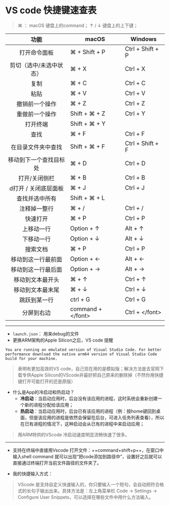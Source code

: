 # VS code 快捷键速查表


> ⌘ ： macOS 键盘上的command；
> ↑ / ↓ 键盘上的上下键；


<font size = 4></font>

|          <font size = 4>功能</font>           | <font size = 4>macOS</font>          | <font size = 4>Windows</font>          |
| :-------------------------------------------: | ------------------------------------ | -------------------------------------- |
|      <font size = 4>打开命令面板</font>       | <font size = 4>⌘ + Shift + P</font>  | <font size = 4>Ctrl + Shift + P</font> |
| <font size = 4>剪切（选中/未选中状态）</font> | <font size = 4>⌘ + X</font>          | <font size = 4> Ctrl + X</font>        |
|          <font size = 4>复制</font>           | <font size = 4>⌘ + C</font>          | <font size = 4>Ctrl + C</font>         |
|          <font size = 4>粘贴</font>           | <font size = 4>⌘ + V</font>          | <font size = 4>Ctrl + V</font>         |
|     <font size = 4>撤销前一个操作</font>      | <font size = 4>⌘ + Z</font>          | <font size = 4>Ctrl + Z</font>         |
|     <font size = 4>重做前一个操作</font>      | <font size = 4>Shift + ⌘  + Z</font> | <font size = 4>Ctrl + Y</font>         |
|        <font size = 4>打开终端</font>         | <font size = 4>Shift + ⌘ + Y</font>  | <font size = 4></font>                 |
|          <font size = 4>查找</font>           | <font size = 4>⌘ + F</font>          | <font size = 4>Ctrl + F</font>         |
|   <font size = 4>在目录文件夹中查找</font>    | <font size = 4>Shift + ⌘ + F</font>  | <font size = 4>Ctrl + Shift + F</font> |
| <font size = 4>移动到下一个查找目标处</font>  | <font size = 4>⌘ + D</font>          | <font size = 4>Ctrl + D</font>         |
|      <font size = 4>打开/关闭侧栏</font>      | <font size = 4>⌘ + B</font>          | <font size = 4>Ctrl + B</font>         |
|  <font size = 4>d打开 / 关闭底层面板</font>   | <font size = 4>⌘ + J</font>          | <font size = 4>Ctrl + J</font>         |
|     <font size = 4>查找并选中所有</font>      | <font size = 4>Shift + ⌘ + L</font>  | <font size = 4></font>                 |
|      <font size = 4>注释掉一整行</font>       | <font size = 4>⌘ + /</font>          | <font size = 4>Ctrl + /</font>         |
|        <font size = 4>快速打开</font>         | <font size = 4>⌘ + P</font>          | <font size = 4>Ctrl + P</font>         |
|       <font size = 4>上移动一行</font>        | <font size = 4>Option + ↑ </font>    | <font size = 4>Alt + ↑</font>          |
|       <font size = 4>下移动一行</font>        | <font size = 4>Option + ↓</font>     | <font size = 4>Alt + ↓</font>          |
|        <font size = 4>搜索文档</font>         | <font size = 4>⌘ + P</font>          | <font size = 4>Ctrl + P</font>         |
|   <font size = 4>移动到这一行最前面</font>    | <font size = 4>Option + ←</font>     | <font size = 4>Alt + ←</font>          |
|   <font size = 4>移动到这一行最后面</font>    | <font size = 4>Option + →</font>     | <font size = 4>Alt + →</font>          |
|    <font size = 4>移动到文本最开头</font>     | <font size = 4>⌘ + ↑</font>          | <font size = 4>Ctrl + ↑</font>         |
|    <font size = 4>移动到文本最末尾</font>     | <font size = 4>⌘ + ↓</font>          | <font size = 4>Ctrl + ↓</font>         |
|      <font size = 4>跳跃到某一行</font>       | <font size = 4>ctrl + G</font>       | <font size = 4>Ctrl + G</font>         |
|       <font size = 4>分屏到右边</font>        | <font size = 4>command + \</font>    | <font size = 4>Ctrl + \</font>         |



------

- `launch.json`： 用来debug的文件
- 更换ARM架构的Apple Silicon之后，VS code 提醒

```text
You are running an emulated version of Visual Studio Code. For better performance download the native arm64 version of Visual Studio Code build for your machine.
```

> 表明有更加高效的VS code，自己现在用的是模拟版；解决方法是去官网下载专供Apple Silicon的VScode并最好把自己原来的删除掉（不然你用快捷键打开可能打开的还是原版）
>


- 什么是App的冷启动和热启动？
    - **冷启动**：当启动应用时，后台没有该应用的进程，这时系统会重新创建一个新的进程分配给该应用；
    - **热启动**：当启动应用时，后台已有该应用的进程（例：按home键回到桌面，但是该应用的进程是依然会保留在后台，可进入任务列表查看），所以在已有进程的情况下，这种启动会从已有的进程中来启动应用；

> 用ARM特供的VScode 冷启动速度明显流畅快速了很多。


--------


- 支持在终端中直接用Vscode 打开文件：++command+shift+p++，在窗口中输入shell command 就可以出现“把code添加到路径中”，设置好之后就可以直接通过终端打开当前文件路径的文件夹了。


- 我的快捷输入方式：

> VScode 是支持自定义快速输入的，你只要输入一个短句，会自动把符合格式的长句子输出出来。具体方法是：左上角菜单栏 Code -> Settings -> Configure User Snippets，可以选择在哪些文件中用什么方法输入。

